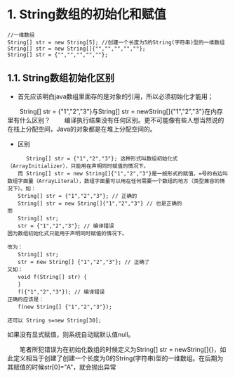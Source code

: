 # 1. String数组的初始化和赋值
```
//一维数组
String[] str = new String[5]; //创建一个长度为5的String(字符串)型的一维数组
String[] str = new String[]{"","","","",""};
String[] str = {"","","","",""};
```

## 1.1. String数组初始化区别

 - 首先应该明白java数组里面存的是对象的引用，所以必须初始化才能用；

　　String[] str = {"1","2","3"}与String[] str = newString[]{"1","2","3"}在内存里有什么区别？
　　编译执行结果没有任何区别。更不可能像有些人想当然说的在栈上分配空间，Java的对象都是在堆上分配空间的。

- 区别

```
      String[] str = {"1","2","3"}; 这种形式叫数组初始化式（ArrayInitializer），只能用在声明同时赋值的情况下。
　　而 String[] str = new String[]{"1","2","3"}是一般形式的赋值，=号的右边叫数组字面量（ArrayLiteral），数组字面量可以用在任何需要一个数组的地方（类型兼容的情况下）。如：
　　String[] str = {"1","2","3"}; // 正确的
　　String[] str = new String[]{"1","2","3"} // 也是正确的
而
　　String[] str;
　　str = {"1","2","3"}; // 编译错误
因为数组初始化式只能用于声明同时赋值的情况下。

改为：
　　String[] str;
　　str = new String[] {"1","2","3"}; // 正确了
又如：
　　void f(String[] str) {
　　}
　　f({"1","2","3"}); // 编译错误
正确的应该是：
　　f(new String[] {"1","2","3"});

还可以 String s=new String[30];
```

如果没有显式赋值，则系统自动赋默认值null。


　　笔者所犯错误为在初始化数组的时候定义为String[] str = newString[]{}，如此定义相当于创建了创建一个长度为0的String(字符串)型的一维数组。在后期为其赋值的时候str[0]="A"，就会抛出异常